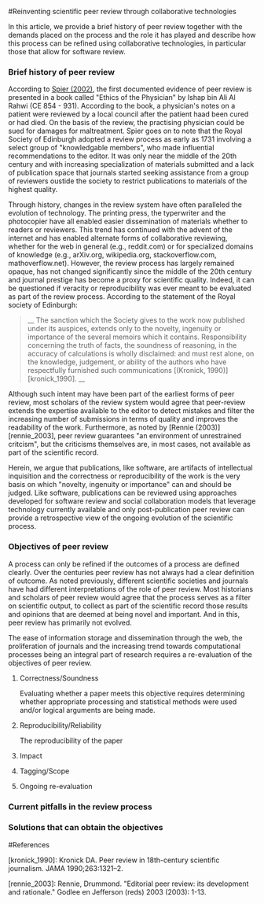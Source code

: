 #Reinventing scientific peer review through collaborative technologies

In this article, we provide a brief history of peer review together with the demands placed on the process and the role it has played and describe how this process can be refined using collaborative technologies, in particular those that allow for software review.

### Brief history of peer review

According to [Spier (2002)][spier_2002], the first documented evidence of peer review is presented in a book called "Ethics of the Physician" by Ishap bin Ali Al Rahwi (CE 854 - 931). According to the book, a physician's notes on a patient were reviewed by a local council after the patient haad been cured or had died. On the basis of the review, the practising physician could be sued for damages for maltreatment. Spier goes on to note that the Royal Society of Edinburgh adopted a review process as early as 1731 involving a select group of "knowledgable members", who made influential recommendations to the editor. It was only near the middle of the 20th century and with increasing specialization of materials submitted and a lack of publication space that journals started seeking assistance from a group of reviewers oustide the society to restrict publications to materials of the highest quality. 

Through history, changes in the review system have often paralleled the evolution of technology. The printing press, the typerwriter and the photocopier have all enabled easier dissemination of materials whether to readers or reviewers. This trend has continued with the advent of the internet and has enabled alternate forms of collaborative reviewing, whether for the web in general (e.g., reddit.com) or for specialized domains of knowledge (e.g., arXiv.org, wikipedia.org, stackoverflow.com, mathoverflow.net). However, the review process has largely remained opaque, has not changed significantly since the middle of the 20th century and journal prestige has become a proxy for scientific quality. Indeed, it can be questioned if veracity or reproducibility was ever meant to be evaluated as part of the review process. According to the statement of the Royal society of Edinburgh:
 
> __ The sanction which the Society gives to the work now published under its auspices, extends only to the novelty, ingenuity or importance of the several memoirs which it contains. Responsibility concerning the truth of facts, the soundness of reasoning, in the accuracy of calculations is wholly disclaimed: and must rest alone, on the knowledge, judgement, or ability of the authors who have respectfully furnished such communications [(Kronick, 1990)][kronick_1990]. __

Although such intent may have been part of the earliest forms of peer review, most scholars of the review system would agree that peer-review extends the expertise available to the editor to detect mistakes and filter the increasing number of submissions in terms of quality and improves the readability of the work. Furthermore, as noted by [Rennie (2003)][rennie_2003], peer review guarantees "an environment of unrestrained critcism", but the criticisms themselves are, in most cases, not available as part of the scientific record. 

Herein, we argue that publications, like software, are artifacts of intellectual inquisition and the correctness or reproducibility of the work is the very basis on which "novelty, ingenuity or importance" can and should be judged. Like software, publications can be reviewed using approaches developed for software review and social collaboration models that leverage technology currently available and only post-publication peer review can provide a retrospective view of the ongoing evolution of the scientific process. 

### Objectives of peer review
A process can only be refined if the outcomes of a process are defined clearly. Over the centuries peer review has not always had a clear definition of outcome. As noted previously, different scientific societies and journals have had different interpretations of the role of peer review. Most historians and scholars of peer review would agree that the process serves as a filter on scientific output, to collect as part of the scientific record those results and opinions that are deemed at being novel and important. And in this, peer review has primarily not evolved.

The ease of information storage and dissemination through the web, the proliferation of journals and the increasing trend towards computational processes being an integral part of research requires a re-evaluation of the objectives of peer review. 

1. Correctness/Soundness

   Evaluating whether a paper meets this objective requires determining whether appropriate processing and statistical methods were used and/or logical arguments are being made.

2. Reproducibility/Reliability
  
	The reproducibility of the paper

3. Impact 
4. Tagging/Scope
5. Ongoing re-evaluation

### Current pitfalls in the review process

### Solutions that can obtain the objectives


#References

[spier_2002]: XXX

[kronick_1990]: Kronick DA. Peer review in 18th-century scientific journalism. JAMA 1990;263:1321–2.

[rennie_2003]: Rennie, Drummond. "Editorial peer review: its development and rationale." Godlee en Jefferson (reds) 2003 (2003): 1-13.
